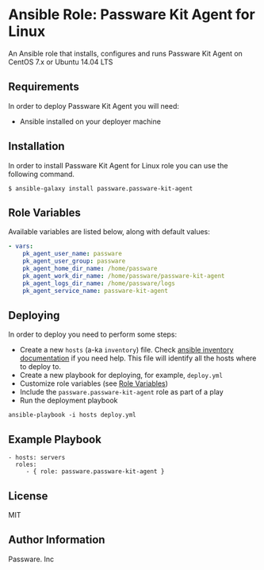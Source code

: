 Ansible Role: Passware Kit Agent for Linux
==========================================

An Ansible role that installs, configures and runs Passware Kit Agent on
CentOS 7.x or Ubuntu 14.04 LTS

Requirements
------------

In order to deploy Passware Kit Agent you will need:

* Ansible installed on your deployer machine

Installation
------------

In order to install Passware Kit Agent for Linux role you can use the following command.

```
$ ansible-galaxy install passware.passware-kit-agent

```


Role Variables
--------------

Available variables are listed below, along with default values:

```yaml
- vars:
    pk_agent_user_name: passware
    pk_agent_user_group: passware
    pk_agent_home_dir_name: /home/passware
    pk_agent_work_dir_name: /home/passware/passware-kit-agent
    pk_agent_logs_dir_name: /home/passware/logs
    pk_agent_service_name: passware-kit-agent
```

Deploying
---------

In order to deploy you need to perform some steps:

* Create a new `hosts` (a-ka `inventory`) file.
  Check [ansible inventory documentation](http://docs.ansible.com/intro_inventory.html)
  if you need help. This file will identify all the hosts where to deploy to.
* Create a new playbook for deploying, for example, `deploy.yml`
* Customize role variables (see [Role Variables](#role-variables))
* Include the `passware.passware-kit-agent` role as part of a play
* Run the deployment playbook

```ansible-playbook -i hosts deploy.yml```


Example Playbook
----------------

    - hosts: servers
      roles:
         - { role: passware.passware-kit-agent }

License
-------

MIT

Author Information
------------------

Passware. Inc
